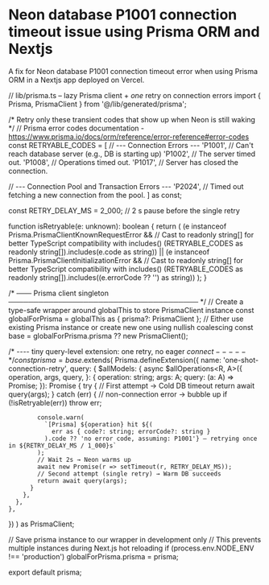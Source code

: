 # Neon database P1001 connection timeout issue using Prisma ORM and Nextjs
A fix for Neon database P1001 connection timeout error when using Prisma ORM in a Nextjs app deployed on Vercel.

// lib/prisma.ts  – lazy Prisma client + *one* retry on connection errors
import { Prisma, PrismaClient } from '@/lib/generated/prisma';

/* Retry only these transient codes that show up when Neon is still waking */
// Prisma error codes documentation - https://www.prisma.io/docs/orm/reference/error-reference#error-codes
const RETRYABLE_CODES = [
  // --- Connection Errors ---
  'P1001', // Can't reach database server (e.g., DB is starting up)
  'P1002', // The server timed out.
  'P1008', // Operations timed out.
  'P1017', // Server has closed the connection.

  // --- Connection Pool and Transaction Errors ---
  'P2024', // Timed out fetching a new connection from the pool.
] as const;

const RETRY_DELAY_MS = 2_000;   // 2 s pause before the single retry

function isRetryable(e: unknown): boolean {
  return (
    (e instanceof Prisma.PrismaClientKnownRequestError &&
      // Cast to readonly string[] for better TypeScript compatibility with includes()
      (RETRYABLE_CODES as readonly string[]).includes(e.code as string)) ||
    (e instanceof Prisma.PrismaClientInitializationError &&
      // Cast to readonly string[] for better TypeScript compatibility with includes()
      (RETRYABLE_CODES as readonly string[]).includes((e.errorCode ?? '') as string))
  );
}

/* ─── Prisma client singleton ────────────────────────────────────── */
// Create a type-safe wrapper around globalThis to store PrismaClient instance
const globalForPrisma = globalThis as { prisma?: PrismaClient };
// Either use existing Prisma instance or create new one using nullish coalescing
const base = globalForPrisma.prisma ?? new PrismaClient();

/* ---- tiny query-level extension: one retry, no eager $connect ----- */
const prisma = base.$extends(
  Prisma.defineExtension({
    name: 'one-shot-connection-retry',
    query: {
      $allModels: {
        async $allOperations<R, A>({
          operation,
          args,
          query,
        }: {
          operation: string;
          args: A;
          query: (a: A) => Promise<R>;
        }): Promise<R> {
          try {
            // First attempt → Cold DB timeout
            return await query(args);
          } catch (err) {
            // non-connection error → bubble up
            if (!isRetryable(err)) throw err;

            console.warn(
              `[Prisma] ${operation} hit ${(
                err as { code?: string; errorCode?: string }
              ).code ?? 'no error code, assuming: P1001'} – retrying once in ${RETRY_DELAY_MS / 1_000}s`
            );
            // Wait 2s → Neon warms up
            await new Promise(r => setTimeout(r, RETRY_DELAY_MS));
            // Second attempt (single retry) → Warm DB succeeds
            return await query(args);
          }
        },
      },
    },
  })
) as PrismaClient;

// Save prisma instance to our wrapper in development only
// This prevents multiple instances during Next.js hot reloading
if (process.env.NODE_ENV !== 'production') globalForPrisma.prisma = prisma;

export default prisma;
